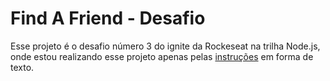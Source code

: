 # Find A Friend - Desafio

Esse projeto é o desafio número 3 do ignite da Rockeseat na trilha Node.js, onde estou realizando esse projeto apenas pelas [instruções](https://efficient-sloth-d85.notion.site/Desafio-03-0b927eb32dbd4f21ab40224ffdf6cf19) em forma de texto.